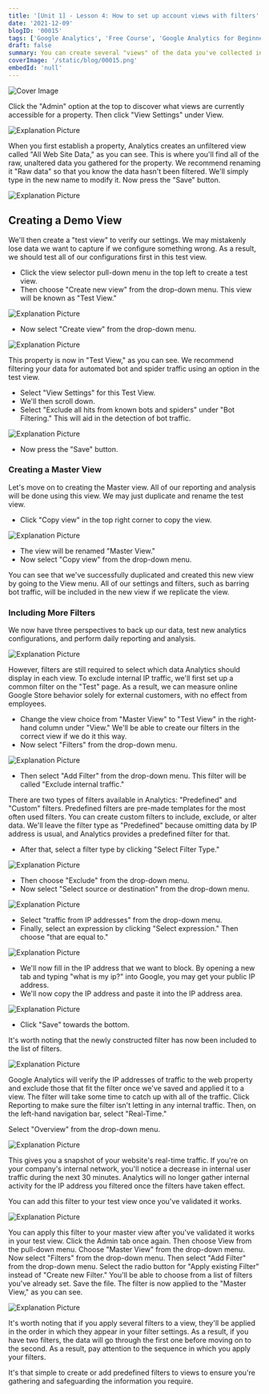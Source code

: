 ```yaml
---
title: '[Unit 1] - Lesson 4: How to set up account views with filters'
date: '2021-12-09'
blogID: '00015'
tags: ['Google Analytics', 'Free Course', 'Google Analytics for Beginners']
draft: false
summary: You can create several "views" of the data you've collected in Google Analytics. Within each view, you can apply filters to select what data will be available. Different views might help you focus on subsets of data or grant access to specific views to other people.
coverImage: '/static/blog/00015.png'
embedId: 'null'
---
```


![Cover Image](/static/blog/00015.png)

Click the "Admin" option at the top to discover what views are currently accessible for a property. Then click "View Settings" under View.

![Explanation Picture](/static/blog/00015_1.png)

When you first establish a property, Analytics creates an unfiltered view called "All Web Site Data," as you can see. This is where you'll find all of the raw, unaltered data you gathered for the property. We recommend renaming it "Raw data" so that you know the data hasn't been filtered. We'll simply type in the new name to modify it. Now press the "Save" button.

![Explanation Picture](/static/blog/00015_2.png)

## Creating a Demo View

We'll then create a "test view" to verify our settings. We may mistakenly lose data we want to capture if we configure something wrong. As a result, we should test all of our configurations first in this test view.

- Click the view selector pull-down menu in the top left to create a test view.
- Then choose "Create new view" from the drop-down menu. This view will be known as "Test View."

![Explanation Picture](/static/blog/00015_3.png)

- Now select "Create view" from the drop-down menu.

![Explanation Picture](/static/blog/00015_4.png)

This property is now in "Test View," as you can see. We recommend filtering your data for automated bot and spider traffic using an option in the test view.

- Select "View Settings" for this Test View.
- We'll then scroll down.
- Select "Exclude all hits from known bots and spiders" under "Bot Filtering." This will aid in the detection of bot traffic.

![Explanation Picture](/static/blog/00015_5.png)

- Now press the "Save" button.

### Creating a Master View

Let's move on to creating the Master view. All of our reporting and analysis will be done using this view. We may just duplicate and rename the test view.

- Click "Copy view" in the top right corner to copy the view.

![Explanation Picture](/static/blog/00015_6.png)

- The view will be renamed "Master View."
- Now select "Copy view" from the drop-down menu.

You can see that we've successfully duplicated and created this new view by going to the View menu. All of our settings and filters, such as barring bot traffic, will be included in the new view if we replicate the view.

### Including More Filters

We now have three perspectives to back up our data, test new analytics configurations, and perform daily reporting and analysis.

![Explanation Picture](/static/blog/00015_7.png)

However, filters are still required to select which data Analytics should display in each view. To exclude internal IP traffic, we'll first set up a common filter on the "Test" page. As a result, we can measure online Google Store behavior solely for external customers, with no effect from employees.

- Change the view choice from "Master View" to "Test View" in the right-hand column under "View." We'll be able to create our filters in the correct view if we do it this way.
- Now select "Filters" from the drop-down menu.

![Explanation Picture](/static/blog/00015_8.png)

- Then select "Add Filter" from the drop-down menu. This filter will be called "Exclude internal traffic."

There are two types of filters available in Analytics: "Predefined" and "Custom" filters. Predefined filters are pre-made templates for the most often used filters. You can create custom filters to include, exclude, or alter data. We'll leave the filter type as "Predefined" because omitting data by IP address is usual, and Analytics provides a predefined filter for that.

- After that, select a filter type by clicking "Select Filter Type."

![Explanation Picture](/static/blog/00015_9.png)

- Then choose "Exclude" from the drop-down menu.
- Now select "Select source or destination" from the drop-down menu.

![Explanation Picture](/static/blog/00015_10.png)

- Select "traffic from IP addresses" from the drop-down menu.
- Finally, select an expression by clicking "Select expression." Then choose "that are equal to."

![Explanation Picture](/static/blog/00015_11.png)

- We'll now fill in the IP address that we want to block. By opening a new tab and typing "what is my ip?" into Google, you may get your public IP address.
- We'll now copy the IP address and paste it into the IP address area.

![Explanation Picture](/static/blog/00015_12.png)

- Click "Save" towards the bottom.

It's worth noting that the newly constructed filter has now been included to the list of filters.

![Explanation Picture](/static/blog/00015_13.png)

Google Analytics will verify the IP addresses of traffic to the web property and exclude those that fit the filter once we've saved and applied it to a view. The filter will take some time to catch up with all of the traffic. Click Reporting to make sure the filter isn't letting in any internal traffic. Then, on the left-hand navigation bar, select "Real-Time."

Select "Overview" from the drop-down menu.

![Explanation Picture](/static/blog/00015_14.png)

This gives you a snapshot of your website's real-time traffic. If you're on your company's internal network, you'll notice a decrease in internal user traffic during the next 30 minutes. Analytics will no longer gather internal activity for the IP address you filtered once the filters have taken effect.

You can add this filter to your test view once you've validated it works.

![Explanation Picture](/static/blog/00015_15.png)

You can apply this filter to your master view after you've validated it works in your test view. Click the Admin tab once again. Then choose View from the pull-down menu.
Choose "Master View" from the drop-down menu. Now select "Filters" from the drop-down menu. Then select "Add Filter" from the drop-down menu. Select the radio button for "Apply existing Filter" instead of "Create new Filter."
You'll be able to choose from a list of filters you've already set. Save the file.
The filter is now applied to the "Master View," as you can see.

![Explanation Picture](/static/blog/00015_16.png)

It's worth noting that if you apply several filters to a view, they'll be applied in the order in which they appear in your filter settings. As a result, if you have two filters, the data will go through the first one before moving on to the second. As a result, pay attention to the sequence in which you apply your filters.

It's that simple to create or add predefined filters to views to ensure you're gathering and safeguarding the information you require.
